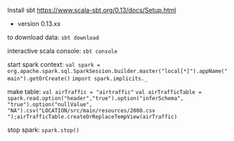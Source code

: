 Install sbt https://www.scala-sbt.org/0.13/docs/Setup.html

* version 0.13.xx

to download data:
`sbt download`

interactive scala console:
`sbt console`

start spark context:
`val spark = org.apache.spark.sql.SparkSession.builder.master("local[*]").appName("main").getOrCreate()`
`import spark.implicits._`

make table:
`val airTraffic = "airtraffic"`
`val airTrafficTable = spark.read.option("header","true").option("inferSchema", "true").option("nullValue", "NA").csv("LOCATION/src/main/resources/2008.csv ");airTrafficTable.createOrReplaceTempView(airTraffic)`

stop spark:
`spark.stop()`
